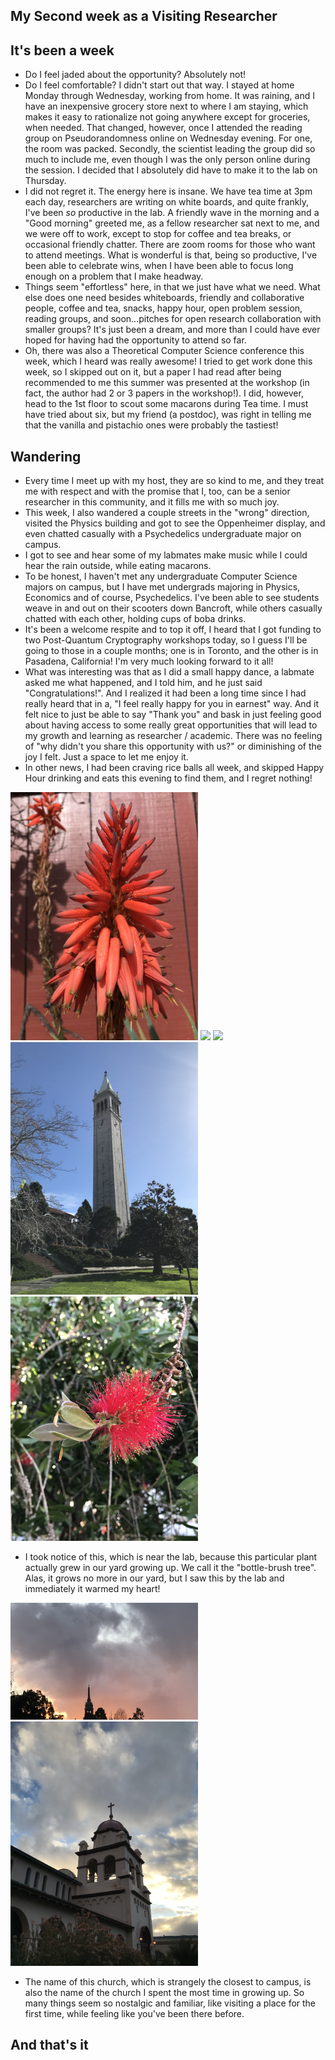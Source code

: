 ## My Second week as a Visiting Researcher

## It's been a week
- Do I feel jaded about the opportunity? Absolutely not!
- Do I feel comfortable? I didn't start out that way. I stayed at home Monday through Wednesday, working from home.
It was raining, and I have an inexpensive grocery store next to where I am staying, which makes it easy to rationalize
not going anywhere except for groceries, when needed. That changed, however, once I attended the reading group on
Pseudorandomness online on Wednesday evening. For one, the room was packed. Secondly, the scientist leading the group
did so much to include me, even though I was the only person online during the session. I decided that I absolutely
did have to make it to the lab on Thursday.
- I did not regret it. The energy here is insane. We have tea time at 3pm each day, researchers are writing on
white boards, and quite frankly, I've been *so* productive in the lab. A friendly wave in the morning and a "Good morning"
greeted me, as a fellow researcher sat next to me, and we were off to work, except to stop for coffee and tea breaks,
or occasional friendly chatter. There are zoom rooms for those who want to attend meetings. What is wonderful is that,
being so productive, I've been able to celebrate wins, when I have been able to focus long enough on a problem that
I make headway.
- Things seem "effortless" here, in that we just have what we need. What else does one need besides whiteboards,
friendly and collaborative people, coffee and tea, snacks, happy hour, open problem session, reading groups, and
soon...pitches for open research collaboration with smaller groups? It's just been a dream, and more than I could
have ever hoped for having had the opportunity to attend so far.
- Oh, there was also a Theoretical Computer Science conference this week, which I heard was really awesome! I tried to
get work done this week, so I skipped out on it, but a paper I had read after being recommended to me this summer was
presented at the workshop (in fact, the author had 2 or 3 papers in the workshop!). I did, however, head to the 1st floor
to scout some macarons during Tea time. I must have tried about six, but my friend (a postdoc), was right in telling me that
the vanilla and pistachio ones were probably the tastiest!

## Wandering
- Every time I meet up with my host, they are so kind to me, and they treat me with respect and with the promise that
I, too, can be a senior researcher in this community, and it fills me with so much joy.
- This week, I also wandered a couple streets in the "wrong" direction, visited the Physics building and got to see
the Oppenheimer display, and even chatted casually with a Psychedelics undergraduate major on campus.
- I got to see and hear some of my labmates make music while I could hear the rain outside, while eating macarons.
- To be honest, I haven't met any undergraduate Computer Science majors on campus, but I have met undergrads majoring in Physics,
Economics and of course, Psychedelics. I've been able to see students weave in and out on their scooters down Bancroft,
while others casually chatted with each other, holding cups of boba drinks.
- It's been a welcome respite and to top it off, I heard that I got funding to two Post-Quantum Cryptography workshops
today, so I guess I'll be going to those in a couple months; one is in Toronto, and the other is in Pasadena, California!
I'm very much looking forward to it all!
- What was interesting was that as I did a small happy dance, a labmate asked me what happened, and I told him, and he
just said "Congratulations!". And I realized it had been a long time since I had really heard that in a, "I feel
really happy for you in earnest" way. And it felt nice to just be able to say "Thank you" and bask in just feeling good
about having access to some really great opportunities that will lead to my growth and learning as researcher / academic.
There was no feeling of "why didn't you share this opportunity with us?" or diminishing of the joy I felt. Just a space
to let me enjoy it.
- In other news, I had been craving rice balls all week, and skipped Happy Hour drinking and eats this evening to find
them, and I regret nothing!

<img src="/images1/simonds241small/simons1.png" width="300">

<img src="/images1/simonds241small/simons2.png" width="300">

<img src="/images1/simonds241small/simons3.png" width="300">

<img src="/images1/simonds241small/simons4.png" width="300">

<img src="/images1/simonds241small/simons5.png" width="300">

- I took notice of this, which is near the lab, because this particular plant actually grew in our yard growing up.
We call it the "bottle-brush tree". Alas, it grows no more in our yard, but I saw this by the lab and immediately
it warmed my heart!

<img src="/images1/simonds241small/simons6.png" width="300">

<img src="/images1/simonds241small/simons7.png" width="300">

- The name of this church, which is strangely the closest to campus, is also the name of the church I spent the most
time in growing up. So many things seem so nostalgic and familiar, like visiting a place for the first time, while
feeling like you've been there before.

## And that's it
